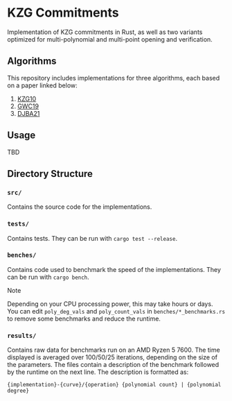 # KZG Commitments

Implementation of KZG commitments in Rust, as well as two variants optimized for multi-polynomial and multi-point opening and verification.

## Algorithms

This repository includes implementations for three algorithms, each based on a paper linked below:

1. [KZG10](https://iacr.org/archive/asiacrypt2010/6477178/6477178.pdf)
1. [GWC19](https://eprint.iacr.org/2019/953.pdf)
1. [DJBA21](https://eprint.iacr.org/2020/081.pdf)

## Usage
TBD

## Directory Structure

### `src/`

Contains the source code for the implementations.

### `tests/`

Contains tests. They can be run with `cargo test --release`.

### `benches/`

Contains code used to benchmark the speed of the implementations. They can be run with `cargo bench`.
> [!NOTE] 
Depending on your CPU processing power, this may take hours or days. 
You can edit `poly_deg_vals` and `poly_count_vals` in `benches/*_benchmarks.rs`
to remove some benchmarks and reduce the runtime.

### `results/`

Contains raw data for benchmarks run on an AMD Ryzen 5 7600. The time displayed is averaged 
over 100/50/25 iterations, depending on the size of the parameters. The files contain a description
of the benchmark followed by the runtime on the next line. The description is formatted as:
```
{implementation}-{curve}/{operation} {polynomial count} | {polynomial degree}
```

